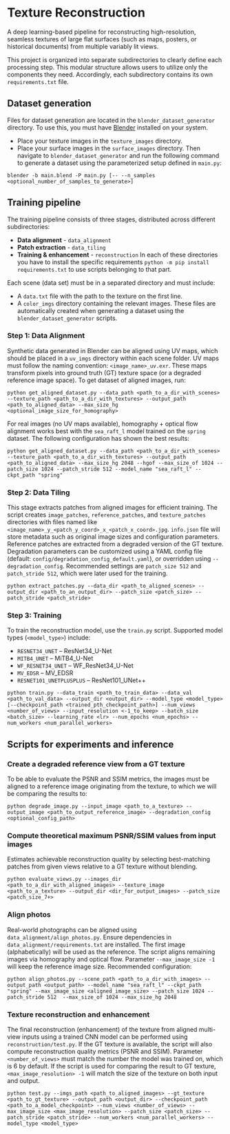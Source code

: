 # Texture Reconstruction
A deep learning-based pipeline for reconstructing high-resolution, seamless textures of large flat surfaces (such as maps, posters, or historical documents) from multiple variably lit views.

This project is organized into separate subdirectories to clearly define each processing step. This modular structure allows users to utilize only the components they need. Accordingly, each subdirectory contains its own `requirements.txt` file.

## Dataset generation
Files for dataset generation are located in the `blender_dataset_generator` directory. To use this, you must have [Blender](https://www.blender.org/) installed on your system.
- Place your texture images in the `texture_images` directory.
- Place your surface images in the `surface_images` directory.
Then navigate to `blender_dataset_generator` and run the following command to generate a dataset using the parameterized setup defined in `main.py`:
```
blender -b main.blend -P main.py [-- --n_samples <optional_number_of_samples_to_generate>]
```


## Training pipeline
The training pipeline consists of three stages, distributed across different subdirectories:
- **Data alignment** - `data_alignment`
- **Patch extraction** - `data_tiling`
- **Training & enhancement** - `reconstruction`
In each of these directories you have to install the specific requirements `python -m pip install requirements.txt` to use scripts belonging to that part.

Each scene (data set) must be in a separated directory and must include:
- A `data.txt` file with the path to the texture on the first line.
- A `color_imgs` directory containing the relevant images.
These files are automatically created when generating a dataset using the `blender_dataset_generator` scripts. 


### Step 1: Data Alignment
Synthetic data generated in Blender can be aligned using UV maps, which should be placed in a `uv_imgs` directory within each scene folder. UV maps must follow the naming convention: `<image_name>_uv.exr`. These maps transform pixels into ground truth (GT) texture space (or a degraded reference image space). To get dataset of aligned images, run:
```
python get_aligned_dataset.py --data_path <path_to_a_dir_with_scenes> --texture_path <path_to_a_dir_with_textures> --output_path <path_to_aligned_data> --max_size_hg <optional_image_size_for_homography>
```

For real images (no UV maps available), homography + optical flow alignment works best with the `sea_raft_l` model trained on the `spring` dataset. The following configuration has shown the best results:
```
python get_aligned_dataset.py --data_path <path_to_a_dir_with_scenes> --texture_path <path_to_a_dir_with_textures> --output_path <path_to_aligned_data> --max_size_hg 2048 --hgof --max_size_of 1024 --patch_size 1024 --patch_stride 512 --model_name "sea_raft_l" --ckpt_path "spring"
```

### Step 2: Data Tiling
This stage extracts patches from aligned images for efficient training. The script creates `image_patches`, `reference_patches`, and `texture_patches` directories with files named like `<image_name>_y_<patch_y_coord>_x_<patch_x_coord>.jpg`. `info.json` file will store metadata such as original image sizes and configuration parameters. Reference patches are extracted from a degraded version of the GT texture. Degradation parameters can be customized using a YAML config file (default: `config/degradation_config_default.yaml`), or overridden using `--degradation_config`. Recommended settings are `patch_size 512` and `patch_stride 512`, which were later used for the training.
```
python extract_patches.py --data_dir <path_to_aligned_scenes> --output_dir <path_to_an_output_dir> --patch_size <patch_size> --patch_stride <patch_stride>
```

### Step 3: Training
To train the reconstruction model, use the `train.py` script. Supported model types (`<model_type>`) include:
- `RESNET34_UNET` – ResNet34_U-Net
- `MITB4_UNET` – MiTB4_U-Net
- `WF_RESNET34_UNET` – WF_ResNet34_U-Net
- `MV_EDSR` – MV_EDSR
- `RESNET101_UNETPLUSPLUS` – ResNet101_UNet++
```
python train.py --data_train <path_to_train_data> --data_val <path_to_val_data> --output_dir <output_dir> --model_type <model_type> [--checkpoint_path <trained_pth_checkpoint_path>] --num_views <number_of_views> --input_resolution <-1_to_keep> --batch_size <batch_size> --learning_rate <lr> --num_epochs <num_epochs> --num_workers <num_parallel_workers>
```


## Scripts for experiments and inference

### Create a degraded reference view from a GT texture
To be able to evaluate the PSNR and SSIM metrics, the images must be aligned to a reference image originating from the texture, to which we will be comparing the results to: 
```
python degrade_image.py --input_image <path_to_a_texture> --output_image <path_to_output_reference_image> --degradation_config <optional_config_path>
```

### Compute theoretical maximum PSNR/SSIM values ​​from input images
Estimates achievable reconstruction quality by selecting best-matching patches from given views relative to a GT texture without blending.
```
python evaluate_views.py --images_dir <path_to_a_dir_with_aligned_images> --texture_image <path_to_a_texture> --output_dir <dir_for_output_images> --patch_size <patch_size_7+>
```

### Align photos
Real-world photographs can be aligned using `data_alignment/align_photos.py`. Ensure dependencies in `data_alignment/requirements.txt` are installed. The first image (alphabetically) will be used as the reference. The script aligns remaining images via homography and optical flow. Parameter `--max_image_size -1` will keep the reference image size. Recommended configuration:
```
python align_photos.py --scene_path <path_to_a_dir_with_images> --output_path <output_path> --model_name "sea_raft_l" --ckpt_path "spring" --max_image_size <aligned_image_size> --patch_size 1024 --patch_stride 512  --max_size_of 1024 --max_size_hg 2048
```

### Texture reconstruction and enhancement
The final reconstruction (enhancement) of the texture from aligned multi-view inputs using a trained CNN model can be performed using `reconstruction/test.py`. If the GT texture is available, the script will also compute reconstruction quality metrics (PSNR and SSIM). Parameter `<number_of_views>` must match the number the model was trained on, which is 6 by default. If the script is used for comparing the result to GT texture, `<max_image_resolution> -1` will match the size of the texture on both input and output.
```
python test.py --imgs_path <path_to_aligned_images> --gt_texture <path_to_gt_texture> --output_path <output_dir> --checkpoint_path <path_to_a_model_checkpoint> --num_views <number_of_views> --max_image_size <max_image_resolution> --patch_size <patch_size> --patch_stride <patch_stride> --num_workers <num_parallel_workers> --model_type <model_type>
```

